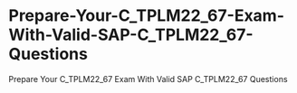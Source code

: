 # Prepare-Your-C_TPLM22_67-Exam-With-Valid-SAP-C_TPLM22_67-Questions
Prepare Your C_TPLM22_67 Exam With Valid SAP C_TPLM22_67 Questions
